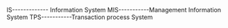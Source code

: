 <!--
 * @Author: zhangniannian
 * @Date: 2022-03-31 18:23:17
 * @LastEditors: zhangniannian
 * @LastEditTime: 2022-03-31 18:23:17
 * @Description: 请填写简介
-->

IS------------- Information System
MIS-----------Management Information System
TPS-----------Transaction process System
